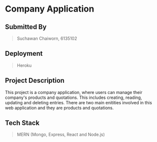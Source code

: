 # Company Application

## Submitted By
> Suchawan Chaiworn, 6135102

## Deployment
> Heroku

## Project Description
This project is a company application, where users can manage their company's products and quotations. This includes creating, reading, updating and deleting entries. There are two main enitities involved in this web application and they are products and quotations.

## Tech Stack 
> MERN (Mongo, Express, React and Node.js)






